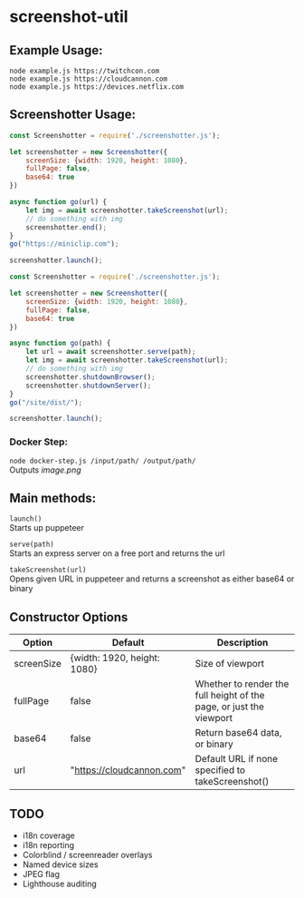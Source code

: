 # screenshot-util

## Example Usage:
`node example.js https://twitchcon.com`  
`node example.js https://cloudcannon.com`  
`node example.js https://devices.netflix.com`  

## Screenshotter Usage:

```javascript
const Screenshotter = require('./screenshotter.js');

let screenshotter = new Screenshotter({
    screenSize: {width: 1920, height: 1080},
    fullPage: false,
    base64: true
})

async function go(url) {
    let img = await screenshotter.takeScreenshot(url);
    // do something with img
    screenshotter.end();
}
go("https://miniclip.com");

screenshotter.launch();
```

```javascript
const Screenshotter = require('./screenshotter.js');

let screenshotter = new Screenshotter({
    screenSize: {width: 1920, height: 1080},
    fullPage: false,
    base64: true
})

async function go(path) {
    let url = await screenshotter.serve(path);
    let img = await screenshotter.takeScreenshot(url);
    // do something with img
    screenshotter.shutdownBrowser();
    screenshotter.shutdownServer();
}
go("/site/dist/");

screenshotter.launch();
```

### Docker Step:
`node docker-step.js /input/path/ /output/path/`  
Outputs *image.png*

## Main methods:
`launch()`  
Starts up puppeteer  
  
`serve(path)`  
Starts an express server on a free port and returns the url  
  
`takeScreenshot(url)`  
Opens given URL in puppeteer and returns a screenshot as either base64 or binary  

## Constructor Options
Option | Default | Description
--- | --- | ---
screenSize | {width: 1920, height: 1080} | Size of viewport
fullPage | false | Whether to render the full height of the page, or just the viewport
base64 | false | Return base64 data, or binary
url | "https://cloudcannon.com" | Default URL if none specified to takeScreenshot()

## TODO
- i18n coverage
- i18n reporting
- Colorblind / screenreader overlays
- Named device sizes
- JPEG flag
- Lighthouse auditing
